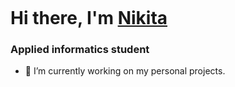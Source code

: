 ![]()
# Hi there, I'm [Nikita](https://vk.com/edselyoun89)
### Applied informatics student
- 🔭 I’m currently working on my personal projects. 

